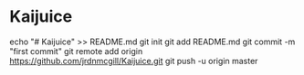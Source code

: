 # Kaijuice
echo "# Kaijuice" >> README.md
git init
git add README.md
git commit -m "first commit"
git remote add origin https://github.com/jrdnmcgill/Kaijuice.git
git push -u origin master
